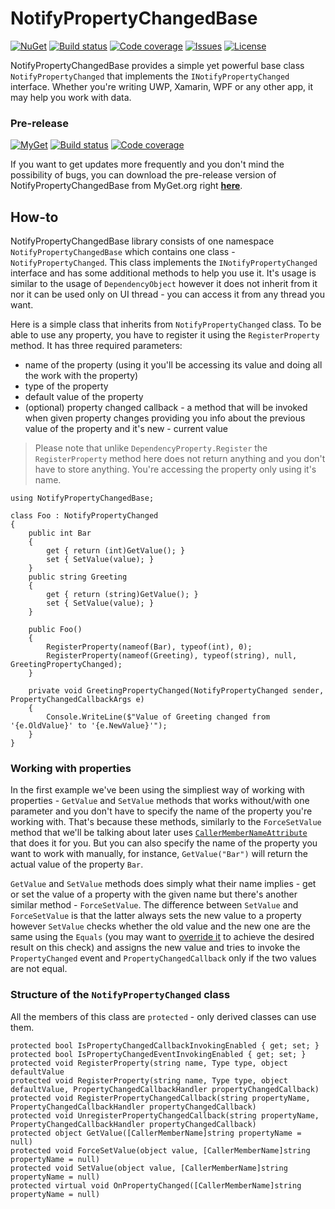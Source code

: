 # NotifyPropertyChangedBase
[![NuGet](https://img.shields.io/nuget/v/NotifyPropertyChangedBase.svg)](https://www.nuget.org/packages/NotifyPropertyChangedBase/)
[![Build status](https://ci.appveyor.com/api/projects/status/jc9gcr4gldjr8nq6/branch/master?svg=true)](https://ci.appveyor.com/project/bramborman/notifypropertychangedbase/branch/master)
[![Code coverage](https://codecov.io/gh/bramborman/NotifyPropertyChangedBase/branch/master/graph/badge.svg)](https://codecov.io/gh/bramborman/NotifyPropertyChangedBase)
[![Issues](https://img.shields.io/github/issues/bramborman/NotifyPropertyChangedBase.svg)](https://github.com/bramborman/NotifyPropertyChangedBase/issues)
[![License](https://img.shields.io/badge/license-MIT-blue.svg)](https://github.com/bramborman/NotifyPropertyChangedBase/blob/master/LICENSE.md)

NotifyPropertyChangedBase provides a simple yet powerful base class `NotifyPropertyChanged` that implements the `INotifyPropertyChanged` interface. Whether you're writing UWP, Xamarin, WPF or any other app, it may help you work with data.

### Pre-release
[![MyGet](https://img.shields.io/myget/bramborman/vpre/NotifyPropertyChangedBase.svg)][MyGet]
[![Build status](https://ci.appveyor.com/api/projects/status/jc9gcr4gldjr8nq6/branch/dev?svg=true)](https://ci.appveyor.com/project/bramborman/notifypropertychangedbase/branch/dev)
[![Code coverage](https://codecov.io/gh/bramborman/NotifyPropertyChangedBase/branch/dev/graph/badge.svg)](https://codecov.io/gh/bramborman/NotifyPropertyChangedBase/branch/dev)

If you want to get updates more frequently and you don't mind the possibility of bugs, you can download the pre-release version of NotifyPropertyChangedBase from MyGet.org right [**here**][MyGet].

[MyGet]: https://www.myget.org/feed/bramborman/package/nuget/NotifyPropertyChangedBase

## How-to
NotifyPropertyChangedBase library consists of one namespace `NotifyPropertyChangedBase` which contains one class - `NotifyPropertyChanged`. This class implements the `INotifyPropertyChanged` interface and has some additional methods to help you use it. It's usage is similar to the usage of `DependencyObject` however it does not inherit from it nor it can be used only on UI thread - you can access it from any thread you want.

Here is a simple class that inherits from `NotifyPropertyChanged` class.
To be able to use any property, you have to register it using the `RegisterProperty` method. It has three required parameters:
   - name of the property (using it you'll be accessing its value and doing all the work with the property)
   - type of the property
   - default value of the property
   - (optional) property changed callback - a method that will be invoked when given property changes providing you info about the previous value of the property and it's new - current value

> Please note that unlike `DependencyProperty.Register` the `RegisterProperty` method here does not return anything and you don't have to store anything. You're accessing the property only using it's name.

    using NotifyPropertyChangedBase;

    class Foo : NotifyPropertyChanged
    {
        public int Bar
        {
            get { return (int)GetValue(); }
            set { SetValue(value); }
        }
        public string Greeting
        {
            get { return (string)GetValue(); }
            set { SetValue(value); }
        }
    
        public Foo()
        {
            RegisterProperty(nameof(Bar), typeof(int), 0);
            RegisterProperty(nameof(Greeting), typeof(string), null, GreetingPropertyChanged);
        }

        private void GreetingPropertyChanged(NotifyPropertyChanged sender, PropertyChangedCallbackArgs e)
        {
            Console.WriteLine($"Value of Greeting changed from '{e.OldValue}' to '{e.NewValue}'");
        }
    }

### Working with properties
In the first example we've been using the simpliest way of working with properties - `GetValue` and `SetValue` methods that works without/with one parameter and you don't have to specify the name of the property you're working with. That's because these methods, similarly to the `ForceSetValue` method that we'll be talking about later uses [`CallerMemberNameAttribute`](https://docs.microsoft.com/en-us/dotnet/api/system.runtime.compilerservices.callermembernameattribute) that does it for you. But you can also specify the name of the property you want to work with manually, for instance, `GetValue("Bar")` will return the actual value of the property `Bar`.

`GetValue` and `SetValue` methods does simply what their name implies - get or set the value of a property with the given name but there's another similar method - `ForceSetValue`. The difference between `SetValue` and `ForceSetValue` is that the latter always sets the new value to a property however `SetValue` checks whether the old value and the new one are the same using the `Equals` (you may want to [override it](https://docs.microsoft.com/en-us/dotnet/api/system.object.equals) to achieve the desired result on this check) and assigns the new value and tries to invoke the `PropertyChanged` event and `PropertyChangedCallback` only if the two values are not equal.

### Structure of the `NotifyPropertyChanged` class
All the members of this class are `protected` - only derived classes can use them.
    
    protected bool IsPropertyChangedCallbackInvokingEnabled { get; set; }
    protected bool IsPropertyChangedEventInvokingEnabled { get; set; }
    protected void RegisterProperty(string name, Type type, object defaultValue
    protected void RegisterProperty(string name, Type type, object defaultValue, PropertyChangedCallbackHandler propertyChangedCallback)
    protected void RegisterPropertyChangedCallback(string propertyName, PropertyChangedCallbackHandler propertyChangedCallback)
    protected void UnregisterPropertyChangedCallback(string propertyName, PropertyChangedCallbackHandler propertyChangedCallback)
    protected object GetValue([CallerMemberName]string propertyName = null)
    protected void ForceSetValue(object value, [CallerMemberName]string propertyName = null)
    protected void SetValue(object value, [CallerMemberName]string propertyName = null)
    protected virtual void OnPropertyChanged([CallerMemberName]string propertyName = null)
